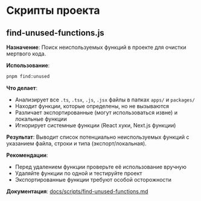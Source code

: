# Скрипты проекта

## find-unused-functions.js

**Назначение**: Поиск неиспользуемых функций в проекте для очистки мертвого кода.

**Использование**:
```bash
pnpm find:unused
```

**Что делает**:
- Анализирует все `.ts`, `.tsx`, `.js`, `.jsx` файлы в папках `apps/` и `packages/`
- Находит функции, которые определены, но не вызываются
- Различает экспортированные (могут использоваться извне) и локальные функции
- Игнорирует системные функции (React хуки, Next.js функции)

**Результат**: Выводит список потенциально неиспользуемых функций с указанием файла, строки и типа (экспорт/локальная).

**Рекомендации**:
- Перед удалением функции проверьте её использование вручную
- Удаляйте функции по одной и тестируйте проект
- Экспортированные функции требуют особой осторожности

**Документация**: [docs/scripts/find-unused-functions.md](../docs/scripts/find-unused-functions.md)

